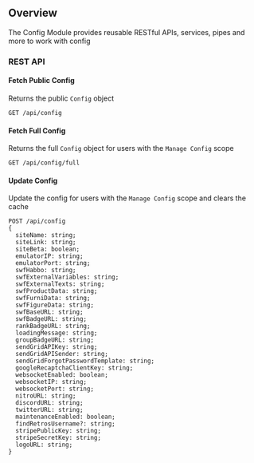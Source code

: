 ## Overview
The Config Module provides reusable RESTful APIs, services, pipes and more to work with config

### REST API

#### Fetch Public Config
Returns the public `Config` object
```
GET /api/config
```

#### Fetch Full Config
Returns the full `Config` object for users with the `Manage Config` scope
```
GET /api/config/full
```

#### Update Config
Update the config for users with the `Manage Config` scope and clears the cache
```
POST /api/config
{
  siteName: string;
  siteLink: string;
  siteBeta: boolean;
  emulatorIP: string;
  emulatorPort: string;
  swfHabbo: string;
  swfExternalVariables: string;
  swfExternalTexts: string;
  swfProductData: string;
  swfFurniData: string;
  swfFigureData: string;
  swfBaseURL: string;
  swfBadgeURL: string;
  rankBadgeURL: string;
  loadingMessage: string;
  groupBadgeURL: string;
  sendGridAPIKey: string;
  sendGridAPISender: string;
  sendGridForgotPasswordTemplate: string;
  googleRecaptchaClientKey: string;
  websocketEnabled: boolean;
  websocketIP: string;
  websocketPort: string;
  nitroURL: string;
  discordURL: string;
  twitterURL: string;
  maintenanceEnabled: boolean;
  findRetrosUsername?: string;
  stripePublicKey: string;
  stripeSecretKey: string;
  logoURL: string;
}
```

